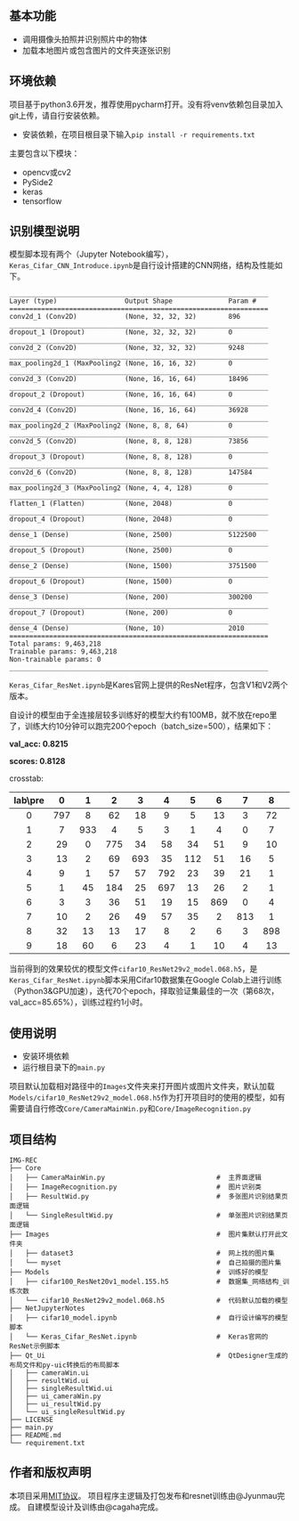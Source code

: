 ## 基本功能
- 调用摄像头拍照并识别照片中的物体
- 加载本地图片或包含图片的文件夹逐张识别

## 环境依赖
项目基于python3.6开发，推荐使用pycharm打开。没有将venv依赖包目录加入git上传，请自行安装依赖。
- 安装依赖，在项目根目录下输入`pip install -r requirements.txt`

主要包含以下模块：
- opencv或cv2
- PySide2
- keras
- tensorflow

## 识别模型说明
模型脚本现有两个（Jupyter Notebook编写），`Keras_Cifar_CNN_Introduce.ipynb`是自行设计搭建的CNN网络，结构及性能如下。
```
_________________________________________________________________
Layer (type)                 Output Shape              Param #   
=================================================================
conv2d_1 (Conv2D)            (None, 32, 32, 32)        896       
_________________________________________________________________
dropout_1 (Dropout)          (None, 32, 32, 32)        0         
_________________________________________________________________
conv2d_2 (Conv2D)            (None, 32, 32, 32)        9248      
_________________________________________________________________
max_pooling2d_1 (MaxPooling2 (None, 16, 16, 32)        0         
_________________________________________________________________
conv2d_3 (Conv2D)            (None, 16, 16, 64)        18496     
_________________________________________________________________
dropout_2 (Dropout)          (None, 16, 16, 64)        0         
_________________________________________________________________
conv2d_4 (Conv2D)            (None, 16, 16, 64)        36928     
_________________________________________________________________
max_pooling2d_2 (MaxPooling2 (None, 8, 8, 64)          0         
_________________________________________________________________
conv2d_5 (Conv2D)            (None, 8, 8, 128)         73856     
_________________________________________________________________
dropout_3 (Dropout)          (None, 8, 8, 128)         0         
_________________________________________________________________
conv2d_6 (Conv2D)            (None, 8, 8, 128)         147584    
_________________________________________________________________
max_pooling2d_3 (MaxPooling2 (None, 4, 4, 128)         0         
_________________________________________________________________
flatten_1 (Flatten)          (None, 2048)              0         
_________________________________________________________________
dropout_4 (Dropout)          (None, 2048)              0         
_________________________________________________________________
dense_1 (Dense)              (None, 2500)              5122500   
_________________________________________________________________
dropout_5 (Dropout)          (None, 2500)              0         
_________________________________________________________________
dense_2 (Dense)              (None, 1500)              3751500   
_________________________________________________________________
dropout_6 (Dropout)          (None, 1500)              0         
_________________________________________________________________
dense_3 (Dense)              (None, 200)               300200    
_________________________________________________________________
dropout_7 (Dropout)          (None, 200)               0         
_________________________________________________________________
dense_4 (Dense)              (None, 10)                2010      
=================================================================
Total params: 9,463,218
Trainable params: 9,463,218
Non-trainable params: 0
_________________________________________________________________
```

`Keras_Cifar_ResNet.ipynb`是Kares官网上提供的ResNet程序，包含V1和V2两个版本。

自设计的模型由于全连接层较多训练好的模型大约有100MB，就不放在repo里了，训练大约10分钟可以跑完200个epoch（batch_size=500），结果如下：

**val_acc: 0.8215**

**scores: 0.8128**

crosstab:

| lab\pre | 0 | 1 | 2 | 3 | 4 | 5 | 6 | 7 | 8 | 9 |
| :----: | :----: | :----: | :----: |:----: |:----: | :----: | :----: | :----: | :----: | :----: |	
| 0 |	797 |	8 |	62 | 18 |	9 |	5 |	13 |	3 |	72 |	13 |
| 1 | 7 |	933 |	4 |	5 |	3 |	1 |	4 |	0 |	7 |	36 |
| 2 | 29	| 0	| 775	| 34	| 58	| 34 |	51 |	9 |	10 |	0 |
| 3	| 13 |	2 |	69 |	693 |	35 |	112 |	51 |	16 |	5 |	4 |
| 4 | 9	| 1	| 57	| 57	| 792	| 23	| 39	| 21	| 1 |	0 |
| 5	| 1	| 45	| 184	| 25	| 697	| 13	| 26	| 2	| 1 |
| 6	| 3	| 3	| 36	| 51	| 19	| 15	| 869	| 0	| 4	| 0 |
| 7 | 10	| 2	| 26	| 49	| 57	| 35	| 2	| 813	| 1	| 5 |
| 8	| 32	| 13	| 13	| 17	| 8	| 2	| 6	| 3	| 898	| 8 |
| 9	| 18	| 60	| 6	| 23	| 4	| 1	| 10	| 4	| 13	| 861 |

当前得到的效果较优的模型文件`cifar10_ResNet29v2_model.068.h5`，是`Keras_Cifar_ResNet.ipynb`脚本采用Cifar10数据集在Google Colab上进行训练（Python3&GPU加速），迭代70个epoch，择取验证集最佳的一次（第68次，val_acc=85.65%），训练过程约1小时。

## 使用说明
- 安装环境依赖
- 运行根目录下的`main.py`

项目默认加载相对路径中的`Images`文件夹来打开图片或图片文件夹，默认加载`Models/cifar10_ResNet29v2_model.068.h5`作为打开项目时的使用的模型，如有需要请自行修改`Core/CameraMainWin.py`和`Core/ImageRecognition.py`

## 项目结构
```
IMG-REC
├── Core
│   ├── CameraMainWin.py                            #  主界面逻辑
│   ├── ImageRecognition.py                         #  图片识别类
│   ├── ResultWid.py                                #  多张图片识别结果页面逻辑
│   └── SingleResultWid.py                          #  单张图片识别结果页面逻辑
├── Images                                          #  图片集默认打开此文件夹
│   ├── dataset3                                    #  网上找的图片集
│   └── myset                                       #  自己拍摄的图片集
├── Models                                          #  训练好的模型
│   ├── cifar100_ResNet20v1_model.155.h5            #  数据集_网络结构_训练次数
│   └── cifar10_ResNet29v2_model.068.h5             #  代码默认加载的模型
├── NetJupyterNotes
│   ├── cifar10_model.ipynb                         #  自行设计编写的模型脚本
│   └── Keras_Cifar_ResNet.ipynb                    #  Keras官网的ResNet示例脚本
├── Qt_Ui                                           #  QtDesigner生成的布局文件和py-uic转换后的布局脚本
│   ├── cameraWin.ui
│   ├── resultWid.ui
│   ├── singleResultWid.ui
│   ├── ui_cameraWin.py
│   ├── ui_resultWid.py
│   └── ui_singleResultWid.py
├── LICENSE
├── main.py
├── README.md
└── requirement.txt
```

## 作者和版权声明
本项目采用[MIT协议](https://github.com/Jyunmau/IMG-REC/blob/master/LICENSE)。
项目程序主逻辑及打包发布和resnet训练由@Jyunmau完成。
自建模型设计及训练由@cagaha完成。
